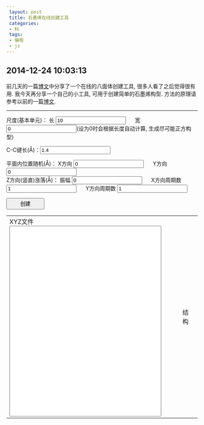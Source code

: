 ```yaml
---
 layout: post
 title: 石墨烯在线创建工具
 categories:
 - 科
 tags:
 - 编程
 - js
---
```


## 2014-12-24 10:03:13

前几天的一篇[博文](http://jerkwin.github.io/2014/12/15/八面体与截角八面体团簇在线创建工具/)中分享了一个在线的八面体创建工具, 很多人看了之后觉得很有用.
我今天再分享一个自己的小工具, 可用于创建简单的石墨烯构型.
方法的原理请参考以前的一篇[博文](http://jerkwin.github.io/2014/05/09/石墨烯-建模-几何性质及力场模拟/).



--------

尺度(基本单元)：
长 <input type="box" id="wid" value="10" /> &nbsp;&nbsp;&nbsp;&nbsp;
宽 <input type="box" id="hig" value="0" />(设为0时会根据长度自动计算, 生成尽可能正方构型) <br/>

C-C键长(&#197;)：<input type="box" id="rcc" value="1.4" /> <br/>

平面内位置随机(&#197;)：
X方向 <input type="box" id="ranX" value="0" /> &nbsp;&nbsp;&nbsp;&nbsp;
Y方向 <input type="box" id="ranY" value="0" /> <br/>
Z方向(竖直)涨落(&#197;)：
振幅 <input type="box" id="ranZ" value="0" /> &nbsp;&nbsp;&nbsp;&nbsp; 
X方向周期数 <input type="box" id="cycX" value="1" /> &nbsp;&nbsp;&nbsp;&nbsp; 
Y方向周期数 <input type="box" id="cycY" value="1" /> <br/>

<input type="button" value="创建" onClick="genCoor()" style="width:100px; height:30px" /> <br/>

<table><tr>
<td>
	XYZ文件<br/><textarea id="xyzCoor" style="width:400px; height:500px; resize: none"></textarea></td>
<td>
	<figure><figurecaption>结构</figurecaption><br/>
	<script>
		var Mol=new ChemDoodle.TransformCanvas3D('Mol-1', 400,500);
		Mol.specs.backgroundColor='black';
		Mol.specs.set3DRepresentation('Ball and Stick');
		Mol.specs.projectionPerspective_3D = false;
		Mol.loadMolecule(ChemDoodle.readXYZ("", 1));
	</script></td>
</tr></table>

<script>
var $=function(id){return document.getElementById(id)};

function genCoor() {
	var i, j, k, X0, Y0, Z0,
		M=parseInt($("wid").value), N=parseInt($("hig").value),
		a=parseFloat($("rcc").value), Zran=parseFloat($("ranZ").value),
		Xran=parseFloat($("ranX").value), Yran=parseFloat($("ranY").value), 
		Xcyc=parseFloat($("cycX").value), Ycyc=parseFloat($("cycY").value)

	if(N===0) N=parseInt(Math.sqrt(3)*M/3.)
	if(Xcyc>0.) Xcyc = 2.*Math.PI*Xcyc
	if(Ycyc>0.) Ycyc = 2.*Math.PI*Ycyc

	var t=Math.sqrt(3)/4., X=[], Y=[]

	X[1]=0+t;               Y[1]=1/2.;
	X[4]=0+t;               Y[4]=5/2.;
	X[2]=Math.sqrt(3)/2.+t; Y[2]=1.;
	X[3]=Math.sqrt(3)/2.+t; Y[3]=2.;

	for(k=1; k<=4; k++) { X[k] *=a; Y[k] *= a }

	var Wid=Math.sqrt(3)*a, Hig=3.*a

	var Fmol=4*M*N+"\n" + "Graphene:"+ M+"x"+N+" Rcc="+a+" Box:"+fmtNum(M*Wid,12.6) + fmtNum(N*Hig,12.6) + "\n"
	for(i=1; i<=M; i++) {
		X0=(i-1)*Wid
		for(j=1; j<=N; j++) {
			Y0=(j-1)*Hig; Z0=0
			if(Xran) X0 += Math.random()*Xran
			if(Yran) Y0 += Math.random()*Yran
			if(Zran) {
				Z0 = Zran
				if(Xcyc>0.) Z0 *= Math.sin(Xcyc*i/M)
				if(Ycyc>0.) Z0 *= Math.sin(Ycyc*j/N)
			}
			for(k=1; k<=4; k++) Fmol += "C " + fmtNum(X[k]+X0,12.6) + fmtNum(Y[k]+Y0,12.6) + fmtNum(Z0, 12.6) + "\n"
		}
	}
	
	$("xyzCoor").value=Fmol
	Mol.loadMolecule(ChemDoodle.readXYZ(Fmol, 1));
}

function fmtNum(num, fmt) {
	var fmt=String(fmt), m=fmt.split(".")[0]
	num=num.toFixed(fmt.split(".")[1])
	if(num.length<m) num=Array(m-num.length+1).join(" ")+num
	return num
}

</script>


